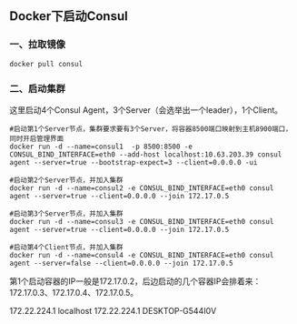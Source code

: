 ## Docker下启动Consul

### 一、拉取镜像

```
docker pull consul
```

### 二、启动集群

这里启动4个Consul Agent，3个Server（会选举出一个leader），1个Client。

```
#启动第1个Server节点，集群要求要有3个Server，将容器8500端口映射到主机8900端口，同时开启管理界面
docker run -d --name=consul1  -p 8500:8500 -e CONSUL_BIND_INTERFACE=eth0 --add-host localhost:10.63.203.39 consul agent --server=true --bootstrap-expect=3 --client=0.0.0.0 -ui
 
#启动第2个Server节点，并加入集群
docker run -d --name=consul2 -e CONSUL_BIND_INTERFACE=eth0 consul agent --server=true --client=0.0.0.0 --join 172.17.0.5
 
#启动第3个Server节点，并加入集群
docker run -d --name=consul3 -e CONSUL_BIND_INTERFACE=eth0 consul agent --server=true --client=0.0.0.0 --join 172.17.0.5
 
#启动第4个Client节点，并加入集群
docker run -d --name=consul4 -e CONSUL_BIND_INTERFACE=eth0 consul agent --server=false --client=0.0.0.0 --join 172.17.0.5
```

第1个启动容器的IP一般是172.17.0.2，后边启动的几个容器IP会排着来：172.17.0.3、172.17.0.4、172.17.0.5。



172.22.224.1    localhost
172.22.224.1    DESKTOP-G544I0V